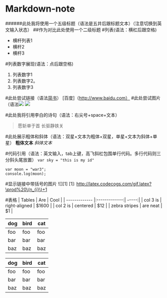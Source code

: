 # Markdown-note
######此处我将使用一个五级标题（语法是五井后跟标题文本）（注意切换到英文输入状态）
##作为对比此处使用一个二级标题
#列表(语法：横杠后跟空格)
- 横杆列表1
- 横杆2
- 横杆3

#列表数字展现(语法：点后跟空格)
1. 列表数字1
2. 列表数字2。
3. 列表数字3

#此处尝试链接（语法[简书](URL)）
[百度]（http://www.baidu.com）
#此处尝试图片（语法![](url)
![](http://upload-images.jianshu.io/upload_images/259-0ad0d0bfc1c608b6.jpg?imageMogr2/auto-orient/strip%7CimageView2/2/w/1240)

#此处我将引用李白的诗句（语法：右尖号+space+文本） 

> 愿斩单于首
> 长驱静铁关

#此处展示粗体和斜体（语法：双星+文本为粗体+双星，单星+文本为斜体+单星）
**粗体文本**
*斜体文本*


#代码引用（语法：英文输入，tab上键，高飞斜杠包围单行代码。多行代码则三分斜头尾放置）
`var sky = "this is my id"`
```
var moon = "war3";
console.log(moon);
```

#显示链接中带括号的图片
![][1]
[1]: http://latex.codecogs.com/gif.latex?\prod%20\(n_{i}\)+1

#表格
| Tables        | Are           | Cool  |
| ------------- |:-------------:| -----:|
| col 3 is      | right-aligned | $1600 |
| col 2 is      | centered      |   $12 |
| zebra stripes | are neat      |    $1 |


|dog | bird | cat|
|----|------|----|
|foo | foo  | foo|
|bar | bar  | bar|
|baz | baz  | baz| 

dog | bird | cat
----|------|----
foo | foo  | foo
bar | bar  | bar
baz | baz  | baz
